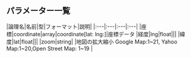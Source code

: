## パラメーター一覧  


|論理名|名前|型|フォーマット|説明|
|:---|:---|:---|:---|
|座標|coordinate|array|coordinate[lat: lng:]|座標データ
|経度|lng|float|||
|緯度|lat|float|||
|zoom|string| |地図の拡大縮小 Google Map:1~21, Yahoo Map:1~20,Open Street Map: 1~19 |